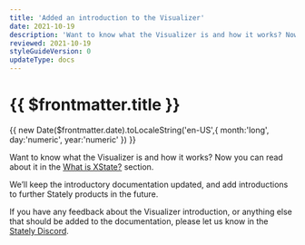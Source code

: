 ```yaml
---
title: 'Added an introduction to the Visualizer'
date: 2021-10-19
description: 'Want to know what the Visualizer is and how it works? Now you can read about it in the dedication section: What is XState?'
reviewed: 2021-10-19
styleGuideVersion: 0
updateType: docs
---
```


<h1>{{ $frontmatter.title }}</h1>
<p class="date">{{ new Date($frontmatter.date).toLocaleString('en-US',{ month:'long', day:'numeric', year:'numeric' }) }}</p>

Want to know what the Visualizer is and how it works? Now you can read about it in the [What is XState?](./docs/visualizer) section.

We’ll keep the introductory documentation updated, and add introductions to further Stately products in the future.

If you have any feedback about the Visualizer introduction, or anything else that should be added to the documentation, please let us know in the [Stately Discord](https://discord.gg/xstate).
